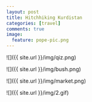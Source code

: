 ```yaml
---
layout: post
title: Hitchhiking Kurdistan
categories: [travel]
comments: true
image:
  feature: pope-pic.png
---
```

<!--more-->

![]({{ site.url }}/img/qiz.png)

![]({{ site.url }}/img/bush.png)

![]({{ site.url }}/img/market.png)

![]({{ site.url }}/img/2.gif)


